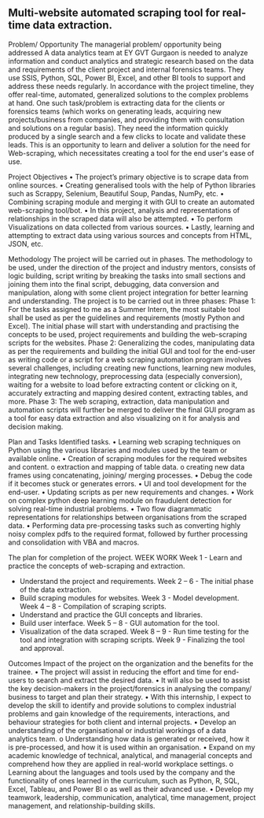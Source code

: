 ## Multi-website automated scraping tool for real-time data extraction.

Problem/ Opportunity
The managerial problem/ opportunity being addressed
A data analytics team at EY GVT Gurgaon is needed to analyze information and conduct analytics and strategic research based on the data and requirements of the client project and internal forensics teams. They use SSIS, Python, SQL, Power BI, Excel, and other BI tools to support and address these needs regularly. In accordance with the project timeline, they offer real-time, automated, generalized solutions to the complex problems at hand.
One such task/problem is extracting data for the clients or forensics teams (which works on generating leads, acquiring new projects/business from companies, and providing them with consultation and solutions on a regular basis). They need the information quickly produced by a single search and a few clicks to locate and validate these leads. This is an opportunity to learn and deliver a solution for the need for Web-scraping, which necessitates creating a tool for the end user's ease of use.

Project Objectives
•	The project’s primary objective is to scrape data from online sources.
•	Creating generalised tools with the help of Python libraries such as Scrappy, Selenium, Beautiful Soup, Pandas, NumPy, etc.
•	Combining scraping module and merging it with GUI to create an automated web-scraping tool/bot.
•	In this project, analysis and representations of relationships in the scraped data will also be attempted.
•	To perform Visualizations on data collected from various sources.
•	Lastly, learning and attempting to extract data using various sources and concepts from HTML, JSON, etc.

Methodology
The project will be carried out in phases. 
The methodology to be used, under the direction of the project and industry mentors, consists of logic building, script writing by breaking the tasks into small sections and joining them into the final script, debugging, data conversion and manipulation, along with some client project integration for better learning and understanding. The project is to be carried out in three phases:
Phase 1: For the tasks assigned to me as a Summer Intern, the most suitable tool shall be used as per the guidelines and requirements (mostly Python and Excel). The initial phase will start with understanding and practising the concepts to be used, project requirements and building the web-scraping scripts for the websites.
Phase 2: Generalizing the codes, manipulating data as per the requirements and building the initial GUI and tool for the end-user as writing code or a script for a web scraping automation program involves several challenges, including creating new functions, learning new modules, integrating new technology, preprocessing data (especially conversion), waiting for a website to load before extracting content or clicking on it, accurately extracting and mapping desired content, extracting tables, and more.
Phase 3: The web scraping, extraction, data manipulation and automation scripts will further be merged to deliver the final GUI program as a tool for easy data extraction and also visualizing on it for analysis and decision making.

Plan and Tasks
Identified tasks.
•	Learning web scraping techniques on Python using the various libraries and modules used by the team or available online.
•	Creation of scraping modules for the required websites and content.
o	extraction and mapping of table data.
o	creating new data frames using concatenating, joining/ merging processes.
•	Debug the code if it becomes stuck or generates errors.
•	UI and tool development for the end-user.
•	Updating scripts as per new requirements and changes.
•	Work on complex python deep learning module on fraudulent detection for solving real-time industrial problems.
•	Two flow diagrammatic representations for relationships between organisations from the scraped data.
•	Performing data pre-processing tasks such as converting highly noisy complex pdfs to the required format, followed by further processing and consolidation with VBA and macros.


The plan for completion of the project.
WEEK	WORK
Week 1	- Learn and practice the concepts of web-scraping and extraction.
- Understand the project and requirements.
Week 2 – 6	- The initial phase of the data extraction.
- Build scraping modules for websites.
Week 3	- Model development.
Week 4 – 8	- Compilation of scraping scripts.
- Understand and practice the GUI concepts and libraries.
- Build user interface.
Week 5 – 8	- GUI automation for the tool.
- Visualization of the data scraped.
Week 8 – 9	- Run time testing for the tool and integration with scraping scripts.
Week 9	- Finalizing the tool and approval.

Outcomes
Impact of the project on the organization and the benefits for the trainee.
•	The project will assist in reducing the effort and time for end-users to search and extract the desired data.
•	It will also be used to assist the key decision-makers in the project/forensics in analysing the company/ business to target and plan their strategy.
•	With this internship, I expect to develop the skill to identify and provide solutions to complex industrial problems and gain knowledge of the requirements, interactions, and behaviour strategies for both client and internal projects.
•	Develop an understanding of the organisational or industrial workings of a data analytics team.
o	Understanding how data is generated or received, how it is pre-processed, and how it is used within an organisation.
•	Expand on my academic knowledge of technical, analytical, and managerial concepts and comprehend how they are applied in real-world workplace settings.
o	Learning about the languages and tools used by the company and the functionality of ones learned in the curriculum, such as Python, R, SQL, Excel, Tableau, and Power BI
o	as well as their advanced use.
•	Develop my teamwork, leadership, communication, analytical, time management, project management, and relationship-building skills.
